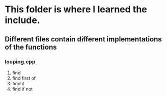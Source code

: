 # This folder is where I learned the <algorithm> include.

## Different files contain different implementations of the functions

### looping.cpp
1. find
2. find first of 
3. find if
4. find if not 